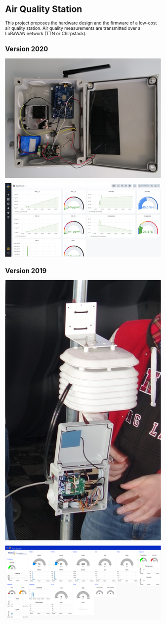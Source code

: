 # Air Quality Station

This project proposes the hardware design and the firmware of a low-cost air quality station. Air quality measurements are transmitted over a LoRaWAN network (TTN or Chirpstack).

## Version 2020

![Air Quality Polytech Project Station](images/Station_meteo)

![Air Quality Polytech Project Grafana](images/Projet_Qualite_Air_Grafana_Dashboard.JPG)

## Version 2019
![Air Quality Station v1](images/atmo-station-d.jpg)

![Air Quality Dashboard](images/atmo-nodered-3.png)
